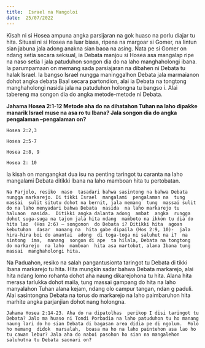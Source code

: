 ```yaml
---
title:  Israel na Mangoloi
date:  25/07/2022
---
```


Kisah  ni si Hosea ampuna angka parsijaran  na  gok huaso na porlu diajar  tu hita. Situasi ni si Hosea na luar biasa, ripena na margoar  si Gomer,  na lintun sian jabuna  jala  adong  anakna sian  baoa na asing.  Nata pe  si Gomer  on  ndang  setia secara seksual, ia Debata manjou si Hosea asa  mangalap  ripe na naso setia I jala patuduhon  songon dia do na laho  manghaholongi ibana.  Ia parumpamaan on  memang  sada  parsiajaran  na dibahen  ni Debata tu halak Israel. Ia bangso  Israel  nungga maninggalhon  Debata  jala  marmaianon  dohot angka debata Baal secara partondion, alai  ia Debata na  tongtong  manghaholongi  nasida jala na  patuduhon  holongna tu bangso i. Alai tabereng ma  songon dia do angka metode-metode ni Debata.

**Jahama Hosea 2:1-12 Metode aha do na dihatahon Tuhan na laho dipakke  manarik  Israel  muse na asa ro tu Ibana? Jala songon  dia  do angka  pengalaman –pengalaman on?**

`Hosea 2:2,3`

`Hosea 2:5-7`

`Hosea 2:8, 9`

`Hosea 2: 10`

Ia kisah on  mangangkat  dua isu na penting  taringot tu caranta na laho mangalami Debata ditikki  Ibana na laho mamboan hita tu pertobatan.

`Na Parjolo, resiko  naso  tasadari bahwa sasintong na bahwa Debata nungga markarejo. Di tikki Israel  mangalami  pengalaman na  tung  massai  sulit situtu dohot na bernit, jala memang  tung  massai sulit do na laho menyadari bahwa Debata  nasida  na laho markarejo tu haluaon  nasida.  Ditikki angka dalanta adong  ambat  angka  rungga dohot suga-suga na tajom jala hita ndang  mamboto na ikkon tu dia do hita lao  (Hos 2:6) – songonon  do Debata i? Ditikki hita  agoan  kebutuhan  dasar  manang na  hita gabe dipaila (Hos 2:9, 10)-  jala hira-hira boi do amantai  adong  di toga-toga ni saluhut na i?  na sintong  ima,  manang  songon di ape  ta hilala, Debata na tongtong  do markarejo  na laho  mamboan  hita asa martobat, alana Ibana tung  massai  manghaholongi hita.`

Na Paduahon, resiko na salah pangantusionta taringot tu Debata di tikki  Ibana markarejo tu hita. Hita mungkin sadar  bahwa  Debata  markarejo, alai  hita  ndang  lomo rohanta dohot aha naung  dikarejohona tu hita. Alana hita  merasa  tarlukka dohot  maila, tung  massai  gampang  do hita na laho manyalahon  Tuhan  alana  kejam, ndang  olo campur tangan, ndan g  paduli.  Alai sasintongna Debata na torus do markarejo na laho paimbaruhon hita marhite angka parjanjian dohot nang  holongna.

`Jahama Hosea 2:14-23. Aha do na dipatolhas  perikop I disi taringot tu Debata? Jalo ma huaso ni Tondi Porbadia na laho patuduhon tu ho manang naung lari do ho sian Debata di bagasan area didia pe di ngolum.  Molo ho memang  didok  marsalah,  boasa ma ho na laho paintehon asa lao ho tu cawan lebur? Jala aha do naboi pasohon ho sian na mangalehon saluhutna tu Debata saonari on?`